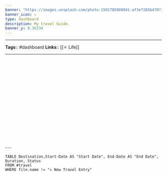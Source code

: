 ```yaml
---
banner: "https://images.unsplash.com/photo-1501785888041-af3ef285b470?ixlib=rb-1.2.1&ixid=MnwxMjA3fDB8MHxwaG90by1wYWdlfHx8fGVufDB8fHx8&auto=format&fit=crop&w=1470&q=80"
banner_icon: ✈
type: dashboard
description: My travel Guide.
banner_y: 0.36334
---
```


---
**Tags**:: #dashboard
**Links**:: [[⚛️ Life]]

---


<div style="
background-image: url(https://i.ibb.co/PMR2St6/wave.png);
background-repeat: repeat;
-webkit-background-clip: text;
-webkit-text-fill-color: transparent;
font-size: 120px;
font-weight: 800;
font-family: Impact, Haettenschweiler, 'Arial Narrow Bold', sans-serif;
text-align: center;
letter-spacing: 8px;"
>TRAVEL</div>
---

```dataview
TABLE Destination,Start-Date AS "Start Date", End-Date AS "End Date", Duration, Status
FROM #travel
WHERE file.name != "✈ New Travel Entry"
```




